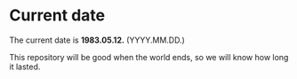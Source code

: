 # Current date

The current date is **1983.05.12.** (YYYY.MM.DD.)

This repository will be good when the world ends, so we will know how long it lasted.
